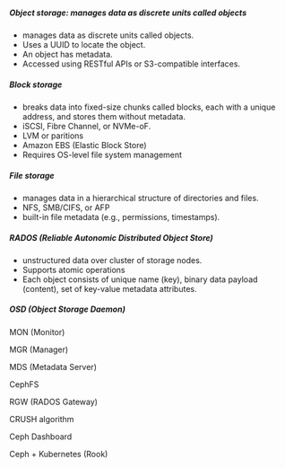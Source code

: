 ##### Object storage: manages data as discrete units called objects
- manages data as discrete units called objects.
- Uses a UUID to locate the object. 
- An object has metadata.
- Accessed using RESTful APIs or S3-compatible interfaces.

##### Block storage
- breaks data into fixed-size chunks called blocks, 
each with a unique address, and stores them without metadata.
- iSCSI, Fibre Channel, or NVMe-oF.
- LVM or paritions
- Amazon EBS (Elastic Block Store)
- Requires OS-level file system management


##### File storage
- manages data in a hierarchical structure of directories and files.
- NFS, SMB/CIFS, or AFP
- built-in file metadata (e.g., permissions, timestamps).

##### RADOS (Reliable Autonomic Distributed Object Store)
- unstructured data over cluster of storage nodes.
- Supports atomic operations
- Each object consists of unique name (key), binary data payload (content), set of key-value metadata attributes.

##### OSD (Object Storage Daemon)

MON (Monitor)

MGR (Manager)

MDS (Metadata Server)

CephFS

RGW (RADOS Gateway)

CRUSH algorithm

Ceph Dashboard

Ceph + Kubernetes (Rook)










